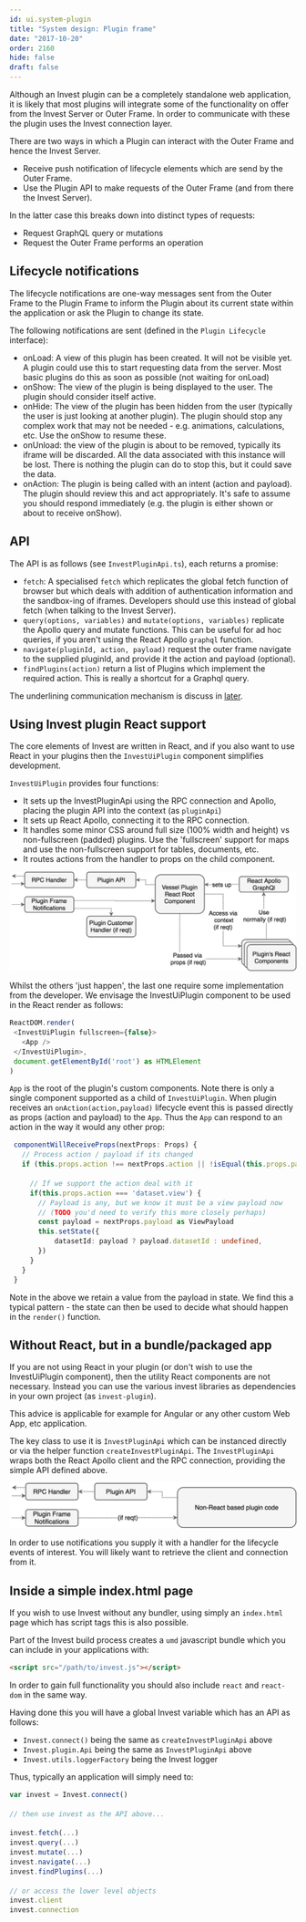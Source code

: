 ```yaml
---
id: ui.system-plugin
title: "System design: Plugin frame"
date: "2017-10-20"
order: 2160
hide: false
draft: false
---
```


Although an Invest plugin can be a completely standalone web application, it is likely that most plugins will integrate some of the functionality on offer from the Invest Server or Outer Frame. In order to communicate with these the plugin uses the Invest connection layer.

There are two ways in which a Plugin can interact with the Outer Frame and hence the Invest Server.

* Receive push notification of lifecycle elements which are send by the Outer Frame.
* Use the Plugin API to make requests of the Outer Frame (and from there the Invest Server).

In the latter case this breaks down into distinct types of requests:

* Request GraphQL query or mutations
* Request the Outer Frame performs an operation

## Lifecycle notifications

The lifecycle notifications are one-way messages sent from the Outer Frame to the Plugin Frame to inform the Plugin about its current state within the application or ask the Plugin to change its state.

The following notifications are sent (defined in the `Plugin Lifecycle` interface):

* onLoad: A view of this plugin has been created. It will not be visible yet. A plugin could use this to start requesting data from the server. Most basic plugins do this as soon as possible (not waiting for onLoad)
* onShow: The view of the plugin is being displayed to the user. The plugin should consider itself active.
* onHide: The view of the plugin has been hidden from the user (typically the user is just looking at another plugin). The plugin should stop any complex work that may not be needed - e.g. animations, calculations, etc. Use the onShow to resume these.
* onUnload: the view of the plugin is about to be removed, typically its iframe will be discarded. All the data associated with this instance will be lost. There is nothing the plugin can do to stop this, but it could save the data.
* onAction: The plugin is being called with an intent (action and payload). The plugin should review this and act appropriately. It's safe to assume you should respond immediately (e.g. the plugin is either shown or about to receive onShow).

## API

The API is as follows (see `InvestPluginApi.ts`), each returns a promise:

* `fetch`: A specialised `fetch` which replicates the global fetch function of browser but which deals with addition of authentication information and the sandbox-ing of iframes. Developers should use this instead of global fetch (when talking to the Invest Server).
* `query(options, variables)` and `mutate(options, variables)` replicate the Apollo query and mutate functions. This can be useful for ad hoc queries, if you aren't using the React Apollo `graphql` function.
* `navigate(pluginId, action, payload)` request the outer frame navigate to the supplied pluginId, and  provide it the action and payload (optional).
* `findPlugins(action)` return a list of Plugins which implement the required action. This is really a shortcut for a Graphql query.

The underlining communication mechanism is discuss in [later](ui.system-comms.html).

## Using Invest plugin React support

The core elements of Invest are written in React, and if you also want to use React in your plugins then the `InvestUiPlugin` component simplifies development.

`InvestUiPlugin` provides four functions:

* It sets up the InvestPluginApi using the RPC connection and Apollo, placing the plugin API into the context (as `pluginApi`)
* It sets up React Apollo, connecting it to the RPC connection.
* It handles some minor CSS around full size (100% width and height) vs non-fullscreen (padded) plugins. Use the 'fullscreen' support for maps and use the non-fullscreen support for tables, documents, etc.
* It routes actions from the handler to props on the child component.

![Plugin Frame React](assets/images/ui-sysdesign-plugin-react.png)


Whilst the others 'just happen', the last one require some implementation from the developer. We envisage the InvestUiPlugin component to be used in the React render as follows:

```typescript
ReactDOM.render(
 <InvestUiPlugin fullscreen={false}>
   <App />
 </InvestUiPlugin>,
 document.getElementById('root') as HTMLElement
)
```

`App` is the root of the plugin's custom components. Note there is only a single component supported as a child of `InvestUiPlugin`. When plugin receives an `onAction(action,payload)` lifecycle event this is passed directly as props (action and payload) to the `App`. Thus the `App` can respond to an action in the way it would any other prop:


```typescript
 componentWillReceiveProps(nextProps: Props) {
   // Process action / payload if its changed
   if (this.props.action !== nextProps.action || !isEqual(this.props.payload, nextProps.payload)) {
  
     // If we support the action deal with it
     if(this.props.action === 'dataset.view') {
       // Payload is any, but we know it must be a view payload now
       // (TODO you'd need to verify this more closely perhaps)
       const payload = nextProps.payload as ViewPayload
       this.setState({
           datasetId: payload ? payload.datasetId : undefined,
       })
     }
   }
 }
```

Note in the above we retain a value from the payload in state. We find this a typical pattern - the state can then be used to decide what should happen in the `render()` function.

## Without React, but in a bundle/packaged app

If you are not using React in your plugin (or don't wish to use the InvestUiPlugin component), then the utility React components are not necessary. Instead you can use the various invest libraries as dependencies in your own project (as `invest-plugin`).

This advice is applicable for example for Angular or any other custom Web App, etc application.

The key class to use it is `InvestPluginApi` which can be instanced directly or via the helper function `createInvestPluginApi`. The `InvestPluginApi` wraps both the React Apollo client and the RPC connection, providing the simple API defined above.

![Plugin Frame Js](assets/images/ui-sysdesign-plugin-js.png)

In order to use notifications you supply it with a handler for the lifecycle events of interest. You will likely want to retrieve the client and connection from it.

## Inside a simple index.html page

If you wish to use Invest without any bundler, using simply an `index.html` page which has script tags this is also possible.

Part of the Invest build process creates a `umd` javascript bundle which you can include in your applications with:

```html
<script src="/path/to/invest.js"></script>
```

In order to gain full functionality you should also include `react` and `react-dom` in the same way.

Having done this you will have a global Invest variable which has an API as follows:

* `Invest.connect()` being the same as `createInvestPluginApi` above
* `Invest.plugin.Api` being the same as `InvestPluginApi` above
* `Invest.utils.loggerFactory` being the Invest logger

Thus, typically an application will simply need to:

```javascript
var invest = Invest.connect()

// then use invest as the API above...

invest.fetch(...)
invest.query(...)
invest.mutate(...)
invest.navigate(...)
invest.findPlugins(...)

// or access the lower level objects
invest.client
invest.connection
```
